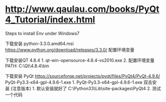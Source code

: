 # http://www.qaulau.com/books/PyQt4_Tutorial/index.html

Steps to install Env under Windows7

下载安装 python-3.3.0.amd64.msi
     https://www.python.org/download/releases/3.3.0/
     配置环境变量

下载安装QT 4.8.4
	1. qt-win-opensource-4.8.4-vs2010.exe
	2. 配置环境变量 PATH: C:\Qt\4.8.4\bin

下载安装 PyQt https://sourceforge.net/projects/pyqt/files/PyQt4/PyQt-4.9.6/  PyQt-Py3.3-x64-gpl-4.9.6-1.exe
	1. PyQt-Py3.3-x64-gpl-4.9.6-1.exe 双击安装 (注意版本)
		1. 默认安装就好了 C:\Python33\Lib\site-packages\PyQt4
		2. 测试一个代码
